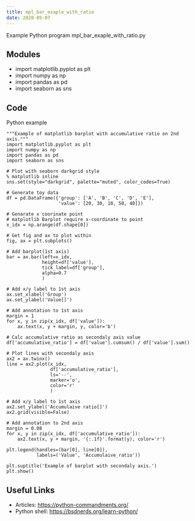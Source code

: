 ```yaml
---
title: mpl_bar_exaple_with_ratio
date: 2020-05-07
---
```

Example Python program mpl_bar_exaple_with_ratio.py

## Modules

* import matplotlib.pyplot as plt
* import numpy as np
* import pandas as pd
* import seaborn as sns

## Code

Python example

    """Example of matplotlib barplot with accumulative ratio on 2nd axis."""
    import matplotlib.pyplot as plt
    import numpy as np
    import pandas as pd
    import seaborn as sns
    
    # Plot with seaborn darkgrid style
    % matplotlib inline
    sns.set(style="darkgrid", palette="muted", color_codes=True)
    
    # Generate toy data
    df = pd.DataFrame({'group': ['A', 'B', 'C', 'D', 'E'],
                       'value': [20, 30, 10, 50, 40]})
    
    # Genarate x coorinate point
    # matplotlib Barplot require x-coordinate to point
    x_idx = np.arange(df.shape[0])
    
    # Get fig and ax to plot within
    fig, ax = plt.subplots()
    
    # Add barplot(1st axis)
    bar = ax.bar(left=x_idx,
                 height=df['value'],
                 tick_label=df['group'],
                 alpha=0.7
                 )
    
    # Add x/y label to 1st axis
    ax.set_xlabel('Group')
    ax.set_ylabel('Value[]')
    
    # Add annotation to 1st axis
    margin = 1
    for x, y in zip(x_idx, df['value']):
        ax.text(x, y + margin, y, color='b')
    
    # Calc accumulative ratio as secondaly axis value
    df['accumulative_ratio'] = df['value'].cumsum() / df['value'].sum()
    
    # Plot lines with secondaly axis
    ax2 = ax.twinx()
    line = ax2.plot(x_idx,
                    df['accumulative_ratio'],
                    ls='--',
                    marker='o',
                    color='r'
                    )
    
    # Add x/y label to 1st axis
    ax2.set_ylabel('Accumulaive ratio[]')
    ax2.grid(visible=False)
    
    # Add annotation to 2nd axis
    margin = 0.08
    for x, y in zip(x_idx, df['accumulative_ratio']):
        ax2.text(x, y + margin, '{:.1f}'.format(y), color='r')
    
    plt.legend(handles=(bar[0], line[0]),
               labels=('Value', 'Accumulaive_ratio'))
    
    plt.suptitle('Example of barplot with secondaly axis.')
    plt.show()
    

## Useful Links

- Articles: https://python-commandments.org/
- Python shell: https://bsdnerds.org/learn-python/
